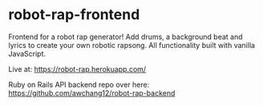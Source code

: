 # robot-rap-frontend
Frontend for a robot rap generator! Add drums, a background beat and lyrics to create your own robotic rapsong. All functionality built with vanilla JavaScript.

Live at: https://robot-rap.herokuapp.com/

Ruby on Rails API backend repo over here: https://github.com/awchang12/robot-rap-backend

